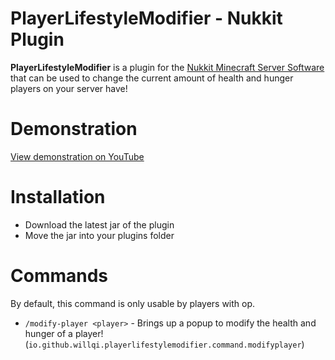 # PlayerLifestyleModifier - Nukkit Plugin

**PlayerLifestyleModifier** is a plugin for the [Nukkit Minecraft Server Software](https://github.com/Nukkit/Nukkit) that can be used to change the current amount of health and hunger players on your server have!

# Demonstration

[View demonstration on YouTube](https://youtu.be/d_oWuLPqYsc)

# Installation

- Download the latest jar of the plugin
- Move the jar into your plugins folder

# Commands

By default, this command is only usable by players with op.

- `/modify-player <player>` - Brings up a popup to modify the health and hunger of a player! (`io.github.willqi.playerlifestylemodifier.command.modifyplayer`)

